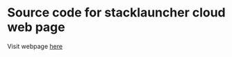 # Source code for stacklauncher cloud web page

Visit webpage [here](https://stacklauncher.github.io)